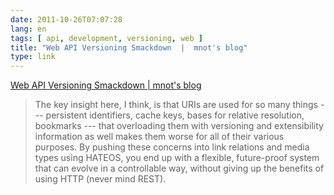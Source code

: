 ```yaml
---
date: 2011-10-26T07:07:28
lang: en
tags: [ api, development, versioning, web ]
title: "Web API Versioning Smackdown  |  mnot's blog"
type: link
---
```


[Web API Versioning Smackdown  |  mnot's
blog](http://www.mnot.net/blog/2011/10/25/web_api_versioning_smackdown)

> The key insight here, I think, is that URIs are used for so many
> things --- persistent identifiers, cache keys, bases for relative
> resolution, bookmarks --- that overloading them with versioning and
> extensibility information as well makes them worse for all of their
> various purposes. By pushing these concerns into link relations and
> media types using HATEOS, you end up with a flexible, future-proof
> system that can evolve in a controllable way, without giving up the
> benefits of using HTTP (never mind REST).

